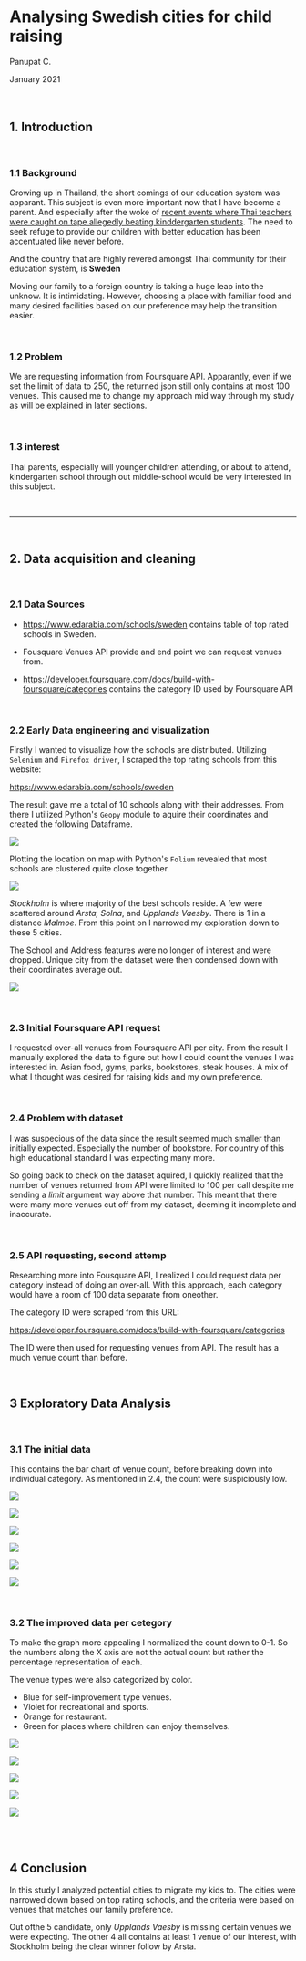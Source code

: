 # Analysing Swedish cities for child raising

Panupat C.

January 2021
<br><br><br>

## 1. Introduction

<br>

### 1.1 Background

Growing up in Thailand, the short comings of our education system was apparant. This subject is even more important now that I have become a parent. And especially after the woke of  [recent events where Thai teachers were caught on tape allegedly beating  kinddergarten students](https://thethaiger.com/news/national/nonthaburi-teacher-allegedly-beat-students-witnesses-may-face-charges-video). The need to seek refuge to provide our children with better education has been accentuated like never before.

And the country that are highly revered amongst Thai community for their education system, is **Sweden**

Moving our family to a foreign country is taking a huge leap into the unknow. It is intimidating. However, choosing a place with familiar food and many desired facilities based on our preference may help the transition easier.

<br>

### 1.2 Problem

We are requesting information from Foursquare API. Apparantly, even if we set the limit of data to 250, the returned json still only contains at most 100 venues. This caused me to change my approach mid way through my study as will be explained in later sections.

<br>

### 1.3 interest

Thai parents, especially will younger children attending, or about to attend, kindergarten school through out middle-school would be very interested in this subject.

<br>

---

<br>

## 2. Data acquisition and cleaning

<br>

### 2.1 Data Sources

- https://www.edarabia.com/schools/sweden contains table of top rated schools in Sweden. 

- Fousquare Venues API provide and end point we can request venues from.

- https://developer.foursquare.com/docs/build-with-foursquare/categories contains the category ID used by Foursquare API

<br>

### 2.2 Early Data engineering and visualization

Firstly I wanted to visualize how the schools are distributed. Utilizing `Selenium` and `Firefox driver`, I scraped the top rating schools from this website: 

https://www.edarabia.com/schools/sweden

The result gave me a total of 10 schools along with their addresses. From there I utilized Python's `Geopy` module to aquire their coordinates and created the following Dataframe.

![](https://i.imgur.com/4C8OrtT.png)

Plotting the location on map with Python's `Folium` revealed that most schools are clustered quite close together.

![](https://i.imgur.com/bG1CFSO.png)

*Stockholm* is where majority of the best schools reside. A few were scattered around *Arsta, Solna*, and *Upplands Vaesby*. There is 1 in a distance *Malmoe*. From this point on I narrowed my exploration down to these 5 cities.

The School and Address features were no longer of interest and were dropped. Unique city from the dataset were then condensed down with their coordinates average out.

![](https://i.imgur.com/NcKy2UQ.png)

<br>

### 2.3 Initial Foursquare API request

I requested over-all venues from Foursquare API per city. From the result I manually explored the data to figure out how I could count the venues I was interested in. Asian food, gyms, parks, bookstores, steak houses. A mix of what I thought was desired for raising kids and my own preference.

<br>

### 2.4 Problem with dataset

I was suspecious of the data since the result seemed much smaller than initially expected. Especially the number of bookstore. For country of this high educational standard I was expecting many more.

So going back to check on the dataset aquired, I quickly realized that the number of venues returned from API were limited to 100 per call despite me sending a *limit* argument way above that number. This meant that there were many more venues cut off from my dataset, deeming it incomplete and inaccurate.

<br>

### 2.5 API requesting, second attemp

Researching more into Fousquare API, I realized I could request data per category instead of doing an over-all. With this approach, each category would have a room of 100 data separate from oneother. 

The category ID were scraped from this URL:

https://developer.foursquare.com/docs/build-with-foursquare/categories 

The ID were then used for requesting venues from API. The result has a much venue count than before.


<br>

## 3 Exploratory Data Analysis

<br>

### 3.1 The initial data

This contains the bar chart of venue count, before breaking down into individual category. As mentioned in 2.4, the count were suspiciously low.

![](https://i.imgur.com/RvVu4pJ.png)

![](https://i.imgur.com/5HzkCtO.png)

![](https://i.imgur.com/08f8BTC.png)

![](https://i.imgur.com/EwnrC1e.png)

![](https://i.imgur.com/GThgxz7.png)

![](https://i.imgur.com/hETXyx9.png)

<br>

### 3.2 The improved data per cetegory

To make the graph more appealing I normalized the count down to 0-1. So the numbers along the X axis are not the actual count but rather the percentage representation of each.

The venue types were also categorized by color. 

- Blue for self-improvement type venues.
- Violet for recreational and sports.
- Orange for restaurant.
- Green for places where children can enjoy themselves.

![](https://i.imgur.com/AvGXkxk.png)

![](https://i.imgur.com/VWpekya.png)

![](https://imgur.com/cTj3oUL.png)

![](https://imgur.com/3rJF9oj.png)

![](https://imgur.com/roKYRUO.png)


<br><br>

## 4 Conclusion

In this study I analyzed potential cities to migrate my kids to. The cities were narrowed down based on top rating schools, and the criteria were based on venues that matches our family preference.

Out ofthe 5 candidate, only *Upplands Vaesby* is missing certain venues we were expecting. The other 4 all contains at least 1 venue of our interest, with Stockholm being the clear winner follow by Arsta.